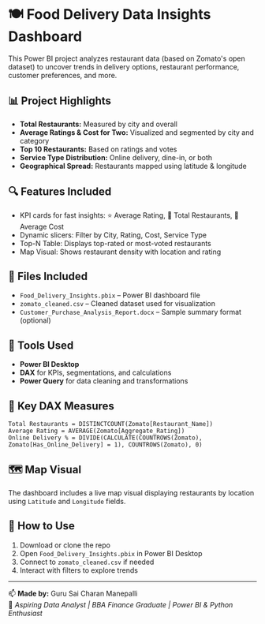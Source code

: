 # 🍽️ Food Delivery Data Insights Dashboard

This Power BI project analyzes restaurant data (based on Zomato's open dataset) to uncover trends in delivery options, restaurant performance, customer preferences, and more.

## 📊 Project Highlights

- **Total Restaurants:** Measured by city and overall
- **Average Ratings & Cost for Two:** Visualized and segmented by city and category
- **Top 10 Restaurants:** Based on ratings and votes
- **Service Type Distribution:** Online delivery, dine-in, or both
- **Geographical Spread:** Restaurants mapped using latitude & longitude

## 🔍 Features Included

- KPI cards for fast insights: ⭐ Average Rating, 🏬 Total Restaurants, 💸 Average Cost
- Dynamic slicers: Filter by City, Rating, Cost, Service Type
- Top-N Table: Displays top-rated or most-voted restaurants
- Map Visual: Shows restaurant density with location and rating

## 📁 Files Included

- `Food_Delivery_Insights.pbix` – Power BI dashboard file
- `zomato_cleaned.csv` – Cleaned dataset used for visualization
- `Customer_Purchase_Analysis_Report.docx` – Sample summary format (optional)

## 🧠 Tools Used

- **Power BI Desktop**
- **DAX** for KPIs, segmentations, and calculations
- **Power Query** for data cleaning and transformations

## 📌 Key DAX Measures

```dax
Total Restaurants = DISTINCTCOUNT(Zomato[Restaurant_Name])
Average Rating = AVERAGE(Zomato[Aggregate_Rating])
Online Delivery % = DIVIDE(CALCULATE(COUNTROWS(Zomato), Zomato[Has_Online_Delivery] = 1), COUNTROWS(Zomato), 0)
```

## 🗺 Map Visual

The dashboard includes a live map visual displaying restaurants by location using `Latitude` and `Longitude` fields.

## 📢 How to Use

1. Download or clone the repo
2. Open `Food_Delivery_Insights.pbix` in Power BI Desktop
3. Connect to `zomato_cleaned.csv` if needed
4. Interact with filters to explore trends

---

📫 **Made by:** Guru Sai Charan Manepalli  
📍 *Aspiring Data Analyst | BBA Finance Graduate | Power BI & Python Enthusiast*
